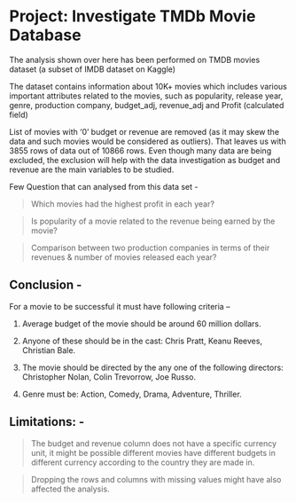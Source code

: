 # Project: Investigate TMDb Movie Database

The analysis shown over here has been performed on TMDB movies dataset (a subset of IMDB dataset on Kaggle)

The dataset contains information about 10K+ movies which includes various important attributes related to the movies, such as popularity, release year, genre, production company, budget_adj, revenue_adj and Profit (calculated field)

List of movies with ‘0’ budget or revenue are removed (as it may skew the data and such movies would be considered as outliers). That leaves us with 3855 rows of data out of 10866 rows. Even though many data are being excluded, the exclusion will help with the data investigation as budget and revenue are the main variables to be studied.

Few Question that can analysed from this data set -

> Which movies had the highest profit in each year?

> Is popularity of a movie related to the revenue being earned by the movie?

> Comparison between two production companies in terms of their revenues & number of movies released each year?

## Conclusion - 
For a movie to be successful it must have following criteria –

1. Average budget of the movie should be around 60 million dollars.

2. Anyone of these should be in the cast: Chris Pratt, Keanu Reeves, Christian Bale.

3. The movie should be directed by the any one of the following directors:
   Christopher Nolan, Colin Trevorrow, Joe Russo.

4. Genre must be: Action, Comedy, Drama, Adventure, Thriller.

## Limitations: -

> The budget and revenue column does not have a specific currency unit, it might be possible different movies have different budgets in different currency according to the country they are made in.

> Dropping the rows and columns with missing values might have also affected the analysis.
